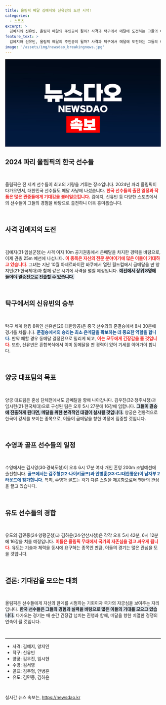 ```yaml
---
title: 올림픽 메달 김예지와 신유빈의 도전 시작!
categories:
  - 스포츠
excerpt: >
  김예지와 신유빈, 올림픽 메달의 주인공이 될까? 사격과 탁구에서 메달에 도전하는 그들의 여정이 시작된다. 오늘의 경기를 놓치지 마세요!
feature_text: >
  김예지와 신유빈, 올림픽 메달의 주인공이 될까? 사격과 탁구에서 메달에 도전하는 그들의 여정이 시작된다. 오늘의 경기를 놓치지 마세요!
image: '/assets/img/newsdao_breakingnews.jpg'
---
```


<p><img src="/assets/img/newsdao_breakingnews.jpg" alt="pcversion 속보" /></p>

<h2 data-ke-size="size26">2024 파리 올림픽의 한국 선수들</h2>

<p data-ke-size="size16">&nbsp;</p>

<p>올림픽은 전 세계 선수들이 최고의 기량을 겨루는 장소입니다. 2024년 파리 올림픽이 다가오면서, 대한민국 선수들도 메달 사냥에 나섰습니다. <b><span style="color: #ee2323;">한국 선수들의 출전 일정과 작품은 많은 관중들에게 기대감을 불러일으킵니다.</span></b> 김예지, 신유빈 등 다양한 스포츠에서의 선수들이 그들의 경험을 바탕으로 출전하니 더욱 흥미롭습니다.</p>

<p data-ke-size="size16">&nbsp;</p>

<h2 data-ke-size="size26">사격 김예지의 도전</h2>

<p data-ke-size="size16">&nbsp;</p>

<p>김예지(31·임실군청)는 사격 여자 10m 공기권총에서 은메달을 차지한 경력을 바탕으로, 이제 권총 25m 예선에 나섭니다. <b><span style="color: #ee2323;">이 종목은 자신의 전문 분야이기에 많은 이들이 기대하고 있습니다.</span></b> 그녀는 지난 10월 아제르바이잔 바쿠에서 열린 월드컵에서 금메달을 딴 양지인(21·한국체대)과 함께 같은 시기에 사격을 펼칠 예정입니다. <b><span style="background-color: #21538527;">예선에서 상위 8명에 들어야 결승전으로 진출할 수 있습니다.</span></b> </p>

<p data-ke-size="size16">&nbsp;</p>

<h2 data-ke-size="size26">탁구에서의 신유빈의 승부</h2>

<p data-ke-size="size16">&nbsp;</p>

<p>탁구 세계 랭킹 8위인 신유빈(20·대한항공)은 중국 선수와의 준결승에서 8시 30분에 경기를 치릅니다. <b><span style="color: #1a5490;">준결승에서의 승리는 최소 은메달을 확보하는 데 중요한 역할을 합니다.</span></b> 만약 패할 경우 동메달 결정전으로 밀리게 되고, <b><span style="color: #ee2323;">이는 모두에게 긴장감을 줄 것입니다.</span></b> 또한, 신유빈은 혼합복식에서 이미 동메달을 딴 경력이 있어 기세를 이어가야 합니다.</p>

<p data-ke-size="size16">&nbsp;</p>

<h2 data-ke-size="size26">양궁 대표팀의 목표</h2>

<p data-ke-size="size16">&nbsp;</p>

<p>양궁 대표팀은 혼성 단체전에서도 금메달을 향해 나아갑니다. 김우진(32·청주시청)과 임시현(21·한국체대)으로 구성된 팀은 오후 5시 27분에 16강에 임합니다. <b><span style="background-color: #21538527;">그들이 결승에 진출하게 된다면, 메달을 위한 본격적인 대결이 실시될 것입니다.</span></b> 양궁은 전통적으로 한국이 강세를 보이는 종목으로, 이들이 금메달을 향한 여정에 집중할 것입니다.</p>

<p data-ke-size="size16">&nbsp;</p>

<h2 data-ke-size="size26">수영과 골프 선수들의 일정</h2>

<p data-ke-size="size16">&nbsp;</p>

<p>수영에서는 김서영(30·경북도청)이 오후 6시 17분 여자 개인 혼영 200m 조별예선에 출전합니다. <b><span style="color: #1a5490;">골프에서는 김주형(22·나이키골프)과 안병훈(33·CJ대한통운)이 남자부 2라운드에 참가합니다.</span></b> 특히, 수영과 골프는 각기 다른 스릴을 제공함으로써 팬들의 관심을 끌고 있습니다. </p>

<p data-ke-size="size16">&nbsp;</p>

<h2 data-ke-size="size26">유도 선수들의 경합</h2>

<p data-ke-size="size16">&nbsp;</p>

<p>유도의 김민종(24·양평군청)과 김하윤(24·안산시청)은 각각 오후 5시 42분, 6시 12분에 16강을 치를 예정입니다. <b><span style="color: #ee2323;">이들은 올림픽 무대에서 국가의 자존심을 걸고 싸우게 됩니다.</span></b> 유도는 기술과 체력을 동시에 요구하는 종목인 만큼, 이들의 경기는 많은 관심을 모을 것입니다. </p>

<p data-ke-size="size16">&nbsp;</p>

<h2 data-ke-size="size26">결론: 기대감을 모으는 대회</h2>

<p data-ke-size="size16">&nbsp;</p>

<p>올림픽은 선수들에게 자신의 한계를 시험하는 기회이자 국가의 자긍심을 보여주는 자리입니다. <b><span style="background-color: #21538527;">한국 선수들은 그들의 경험과 실력을 바탕으로 많은 이들의 기대를 모으고 있습니다.</span></b> 다가오는 경기는 매 순간 긴장감 넘치는 진행과 함께, 메달을 향한 치열한 경쟁의 연속이 될 것입니다. </p>

<p data-ke-size="size16">&nbsp;</p>

<hr/>

<ul>
    <li>사격: 김예지, 양지인</li>
    <li>탁구: 신유빈</li>
    <li>양궁: 김우진, 임시현</li>
    <li>수영: 김서영</li>
    <li>골프: 김주형, 안병훈</li>
    <li>유도: 김민종, 김하윤</li>
</ul>

<p data-ke-size="size16">&nbsp;</p>
실시간 뉴스 속보는, <a href="https://newsdao.kr" rel="dofollow">https://newsdao.kr</a>


